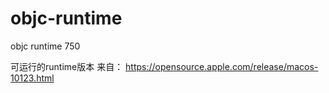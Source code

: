 # objc-runtime
objc runtime 750

可运行的runtime版本
来自： https://opensource.apple.com/release/macos-10123.html
